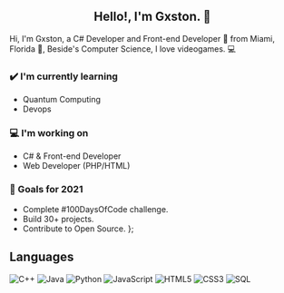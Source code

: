 <h2 align="center">Hello!, I'm Gxston. 👋</h2>

Hi, I'm Gxston, a C# Developer and Front-end Developer 🚀 from Miami, Florida 👨, Beside's Computer Science, I love videogames. 💻

### ✔️ I'm currently learning
- Quantum Computing
- Devops

### 💻 I'm working on
- C# & Front-end Developer
- Web Developer (PHP/HTML)

### 🌱 Goals for 2021
- Complete #100DaysOfCode challenge.
- Build 30+ projects.
- Contribute to Open Source.
};

## Languages

![C++](https://img.shields.io/badge/-C++-000000?style=flat&logo=c%2B%2B)
![Java](https://img.shields.io/badge/-Java-000000?style=flat&logo=java)
![Python](https://img.shields.io/badge/-Python-000000?style=flat&logo=python)
![JavaScript](https://img.shields.io/badge/-JavaScript-000000?style=flat&logo=javascript)
![HTML5](https://img.shields.io/badge/-HTML5-000000?style=flat&logo=html5)
![CSS3](https://img.shields.io/badge/-CSS-000000?style=flat&logo=css3)
![SQL](https://img.shields.io/badge/-SQL-000000?style=flat&logo=mysql)
